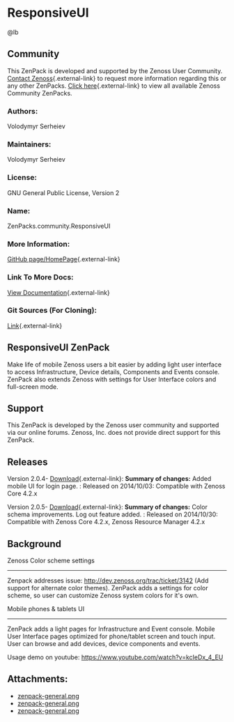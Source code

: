 # ResponsiveUI

@lb[](img/zenpack-zenpack-general.png)

## Community

This ZenPack is developed and supported by the Zenoss User Community.
[Contact Zenoss](https://tryit.zenoss.com/zenpack-contact/){.external-link} to
request more information regarding this or any other ZenPacks. [Click here](https://zenoss.com/product/zenpacks?f%5B0%5D=im_field_zenpack_category:1021){.external-link} to
view all available Zenoss Community ZenPacks.

### Authors:

Volodymyr Serheiev

### Maintainers:

Volodymyr Serheiev

### License:

GNU General Public License, Version 2

### Name:

ZenPacks.community.ResponsiveUI

### More Information:

[GitHub page/HomePage](https://github.com/vsergeyev/ZenPacks.community.ResponsiveUI){.external-link}

### Link To More Docs:

[View Documentation](https://github.com/vsergeyev/ZenPacks.community.ResponsiveUI){.external-link}

### Git Sources (For Cloning):

[Link](https://github.com/vsergeyev/ZenPacks.community.ResponsiveUI.git){.external-link}

## ResponsiveUI ZenPack

Make life of mobile Zenoss users a bit easier by adding light user
interface to access Infrastructure, Device details, Components and
Events console. ZenPack also extends Zenoss with settings for User
Interface colors and full-screen mode.

## Support

This ZenPack is developed by the Zenoss user community and supported via
our online forums. Zenoss, Inc. does not provide direct support for this
ZenPack.

## Releases

Version 2.0.4- [Download](https://storage.googleapis.com/zenpacks/ZenPacks.community.ResponsiveUI/2.0.4/ZenPacks.community.ResponsiveUI-2.0.4.egg){.external-link}:   **Summary of changes:** Added mobile UI for login page.
:   Released on 2014/10/03:   Compatible with Zenoss Core 4.2.x

<!-- -->

Version 2.0.5- [Download](https://storage.googleapis.com/zenpacks/ZenPacks.community.ResponsiveUI/2.0.5/ZenPacks.community.ResponsiveUI-2.0.5.egg){.external-link}:   **Summary of changes:** Color schema improvements. Log out feature
    added.
:   Released on 2014/10/30:   Compatible with Zenoss Core 4.2.x, Zenoss Resource Manager 4.2.x

## Background

Zenoss Color scheme settings

------------------------------------------------------------------------

Zenpack addresses issue: <http://dev.zenoss.org/trac/ticket/3142> (Add
support for alternate color themes). ZenPack adds a settings for color
scheme, so user can customize Zenoss system colors for it's own.

Mobile phones & tablets UI

------------------------------------------------------------------------

ZenPack adds a light pages for Infrastructure and Event console. Mobile
User Interface pages optimized for phone/tablet screen and touch input.
User can browse and add devices, device components and events.

Usage demo on youtube: <https://www.youtube.com/watch?v=kcIeDx_4_EU>

## Attachments:

-   [zenpack-general.png](img/zenpack-zenpack-general.png)
-   [zenpack-general.png](img/zenpack-zenpack-general.png)
-   [zenpack-general.png](img/zenpack-zenpack-general.png)

